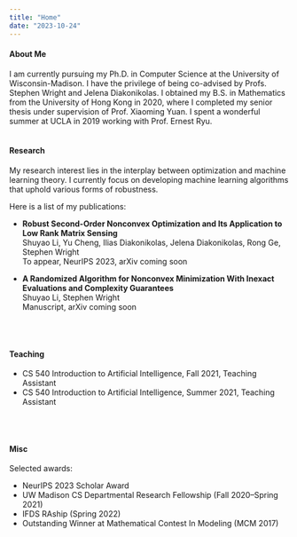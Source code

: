 ```yaml
---
title: "Home"
date: "2023-10-24"
---
```


#### About Me
I am currently pursuing my Ph.D. in Computer Science at the University of Wisconsin-Madison. I have the privilege of being co-advised by Profs. Stephen Wright and Jelena Diakonikolas. I obtained my B.S. in Mathematics from the University of Hong Kong in 2020, where I completed my senior thesis under supervision of Prof. Xiaoming Yuan. I spent a wonderful summer at UCLA in 2019 working with Prof. Ernest Ryu. 
<br/>
<br/>

#### Research
My research interest lies in the interplay between optimization and machine learning theory. I currently focus on developing machine learning algorithms that uphold various forms of robustness. 

Here is a list of my publications:

- **Robust Second-Order Nonconvex Optimization and Its Application to Low Rank Matrix Sensing**  
Shuyao Li, Yu Cheng, Ilias Diakonikolas, Jelena Diakonikolas, Rong Ge, Stephen Wright  
To appear, NeurIPS 2023, arXiv coming soon

- **A Randomized Algorithm for Nonconvex Minimization With Inexact Evaluations and Complexity Guarantees**  
Shuyao Li, Stephen Wright  
Manuscript, arXiv coming soon
<br/>
<br/>

#### Teaching 
- CS 540 Introduction to Artificial Intelligence, Fall 2021, Teaching Assistant
- CS 540 Introduction to Artificial Intelligence, Summer 2021, Teaching Assistant
<br/>
<br/>

#### Misc
Selected awards:
- NeurIPS 2023 Scholar Award
- UW Madison CS Departmental Research Fellowship (Fall 2020–Spring 2021)
- IFDS RAship (Spring 2022)
- Outstanding Winner at Mathematical Contest In Modeling (MCM 2017)